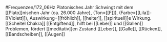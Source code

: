 #Frequenzen/172_06Hz
Platonisches Jahr
Schwingt mit dem [[Plato]]nischen Jahr {ca. 26.000 Jahre}, (Ton=[[F]]), (Farbe=[[Lila]]-[[Violett]]), Auswirkung=[[fröhlich]], [[heiter]], [[spirituell]]e Wirkung.
[[Scheitel Chakra]]
[[Entgiftend]], hilft bei [[Leber]] und [[Gallen]] Problemen, fördert [[meditativ]]en Zustand
[[Leber]], [[Galle]], [[Rücken]], [[Bandscheiben]], [[Augen]]